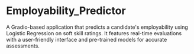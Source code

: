 # Employability_Predictor
A Gradio-based application that predicts a candidate's employability using Logistic Regression on soft skill ratings. It features real-time evaluations with a user-friendly interface and pre-trained models for accurate assessments.
